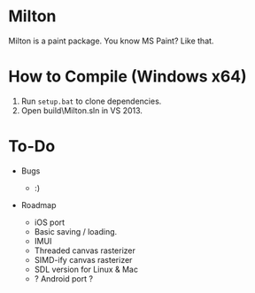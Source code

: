 Milton
======

Milton is a paint package. You know MS Paint? Like that.

How to Compile (Windows x64)
============================

1. Run `setup.bat` to clone dependencies.
2. Open build\Milton.sln in VS 2013.

To-Do
=====

* Bugs
    * :)

* Roadmap
    * iOS port
    * Basic saving / loading.
    * IMUI
    * Threaded canvas rasterizer
    * SIMD-ify canvas rasterizer
    * SDL version for Linux & Mac
    * ? Android port ?

